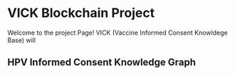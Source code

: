 # VICK Blockchain Project
Welcome to the project Page!
VICK (Vaccine Informed Consent Knowldege Base) will 

## HPV Informed Consent Knowledge Graph
